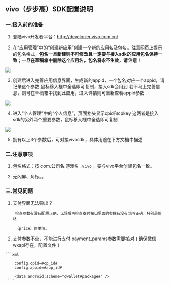 ## vivo（步步高）SDK配置说明

###  一.接入前的准备

  1. 登陆vivo开发者平台：<http://developer.vivo.com.cn/>

  2. 在“应用管理”中的“创建新应用”创建一个新的应用名及包名，注意网页上提示的包名格式，**包名一旦新建则不可修改且一定要与接入sdk的应用包名保持一致；一旦在草稿箱中删除这个应用名，包名将永不生效，请注意！**

  ![](http://docs.mztgame.com/files/assets/img/bbg-online1.jpg)

  3. 创建后进入完善应用信息界面，生成新的appid，一个包名对应一个appid，请记录这个参数
     鼠标移入框中全选即可复制，接入sdk会用到
     若不马上完善信息，则可在草稿箱中找到此应用，进入详情则可重新查看appid参数

  ![](http://docs.mztgame.com/files/assets/img/bbg-online2.jpg)

  4. 进入“个人管理”中的“个人信息”，页面抬头显示cpid和cpkey
    这两者是接入sdk的另外两个重要参数，鼠标移入框中全选即可复制

  ![](http://docs.mztgame.com/files/assets/img/bbg-online3.jpg)

  5. 拥有以上3个参数后，可对接vivosdk，具体用途在下方文档中描述

###  二.注意事项

  1.  包名格式：按 com.公司名.游戏名   ` .vivo `  ，要与vivo平台创建包名一致。

  2.  无闪屏、角标。。

###  三.常见问题

   1. 支付界面无法弹出？

           检查参数有没有配置正确，无误后再检查支付接口里面的参数有没有填写正确，特别是价格

           （price）的单位。

   2.  支付参数不全，不能进行支付  payment_params参数需要核对 { 确保微信wxapi存在，配置文件 }
   
    ```xml
    
        config.cpid=#cp_id#
        config.appid=#app_id#

        <data android:scheme="qwallet#package#" />
     ```

